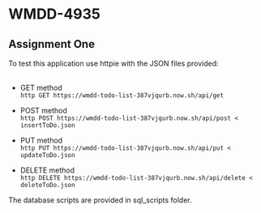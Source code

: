 # WMDD-4935
## Assignment One

To test this application use httpie with the JSON files provided:
<br><br>

- GET method <br>
```http GET https://wmdd-todo-list-387vjqurb.now.sh/api/get```

- POST method <br>
```http POST https://wmdd-todo-list-387vjqurb.now.sh/api/post < insertToDo.json```

- PUT method <br>
```http PUT https://wmdd-todo-list-387vjqurb.now.sh/api/put < updateToDo.json```

- DELETE method <br>
```http DELETE https://wmdd-todo-list-387vjqurb.now.sh/api/delete < deleteToDo.json```

The database scripts are provided in sql_scripts folder.

